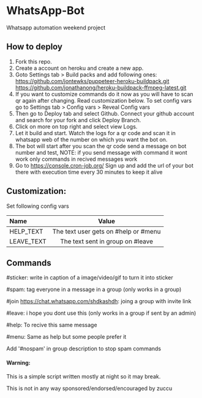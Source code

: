 # WhatsApp-Bot

Whatsapp automation weekend project

## How to deploy

1. Fork this repo.
2. Create a account on heroku and create a new app.
3. Goto Settings tab > Build packs and add following ones:
   https://github.com/jontewks/puppeteer-heroku-buildpack.git
   https://github.com/jonathanong/heroku-buildpack-ffmpeg-latest.git
4. If you want to customize commands do it now as you will have to scan qr again after changing. Read customization below. To set config vars go to Settings tab > Config vars > Reveal Config vars
5. Then go to Deploy tab and select Github. Connect your github account and search for your fork and click Deploy Branch.
6. Click on more on top right and select view Logs.
7. Let it build and start. Watch the logs for a qr code and scan it in whatsapp web of the number on which you want the bot on.
8. The bot will start after you scan the qr code send a message on bot number and test, NOTE: if you send message with command it wont work only commands in recived messages work
9. Go to https://console.cron-job.org/ Sign up and add the url of your bot there with execution time every 30 minutes to keep it alive

## Customization:

Set following config vars

| Name       |                Value                 |
| :--------- | :----------------------------------: |
| HELP_TEXT  | The text user gets on #help or #menu |
| LEAVE_TEXT |   The text sent in group on #leave   |

## Commands

#sticker: write in caption of a image/video/gif to turn it into sticker

#spam: tag everyone in a message in a group (only works in a group)

#join https://chat.whatsapp.com/shdkashdh: joing a group with invite link

#leave: i hope you dont use this (only works in a group if sent by an admin)

#help: To recive this same message

#menu: Same as help but some people prefer it

Add '#nospam' in group description to stop spam commands

#### Warning:

This is a simple script written mostly at night so it may break.

This is not in any way sponsored/endorsed/encouraged by zuccu
